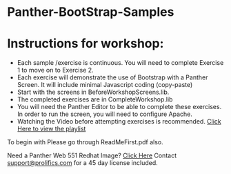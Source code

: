 # Panther-BootStrap-Samples
# Instructions for workshop:
* Each sample /exercise is continuous. You will need to complete Exercise 1 to move on to Exercise 2. 
* Each exercise will demonstrate the  use of Bootstrap with  a Panther Screen. It will include minimal Javascript coding (copy-paste)
* Start with the screens in BeforeWorkshopScreens.lib.
* The completed exercises are in CompleteWorkshop.lib
* You will need the Panther Editor to be able to complete these exercises. In order to  run the screen, you will need to  configure Apache. 
* Watching the Video before  attempting  exercises is recommended.
 [Click Here to view the playlist](https://www.youtube.com/playlist?list=PLqs5lOxsEMieGw8XfyipFthG9ny_Z-l5t)
 
To begin with Please go through ReadMeFirst.pdf also.

Need a Panther Web 551 Redhat Image? [Click Here](https://hub.docker.com/r/prolificspanther)
Contact support@prolifics.com for a 45 day license included.
